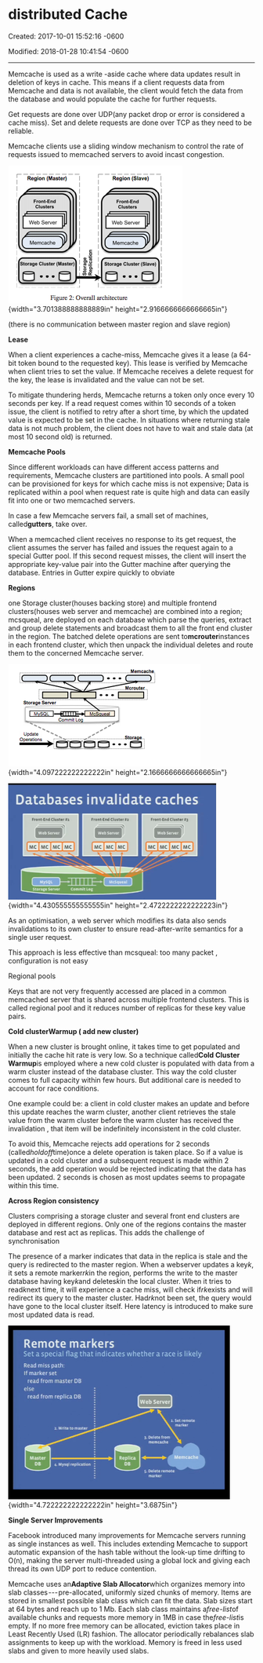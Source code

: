 # distributed Cache

Created: 2017-10-01 15:52:16 -0600

Modified: 2018-01-28 10:41:54 -0600

---

Memcache is used as a write -aside cache where data updates result in deletion of keys in cache. This means if a client requests data from Memcache and data is not available, the client would fetch the data from the database and would populate the cache for further requests.





Get requests are done over UDP(any packet drop or error is considered a cache miss). Set and delete requests are done over TCP as they need to be reliable.



Memcache clients use a sliding window mechanism to control the rate of requests issued to memcached servers to avoid incast congestion.



![Region (Master) Front•End Clusters Web Server M e m cache Storage Cluster (Master) Region (Slave) Fm nt•E nd C I usters Web Server Mencache Cluster Figure 2: Overall architecture ](../../media/Memeory-Facebook-Cache-distributed-Cache-image1.png){width="3.701388888888889in" height="2.9166666666666665in"}



(there is no communication between master region and slave region)

**Lease**

When a client experiences a cache-miss, Memcache gives it a lease (a 64-bit token bound to the requested key). This lease is verified by Memcache when client tries to set the value. If Memcache receives a delete request for the key, the lease is invalidated and the value can not be set.



To mitigate thundering herds, Memcache returns a token only once every 10 seconds per key. If a read request comes within 10 seconds of a token issue, the client is notified to retry after a short time, by which the updated value is expected to be set in the cache. In situations where returning stale data is not much problem, the client does not have to wait and stale data (at most 10 second old) is returned.

**Memcache Pools**

Since different workloads can have different access patterns and requirements, Memcache clusters are partitioned into pools. A small pool can be provisioned for keys for which cache miss is not expensive; Data is replicated within a pool when request rate is quite high and data can easily fit into one or two memcached servers.



In case a few Memcache servers fail, a small set of machines, called**gutters**, take over.

When a memcached client receives no response to its get request, the client assumes the server has failed and issues the request again to a special Gutter pool. If this second request misses, the client will insert the appropriate key-value pair into the Gutter machine after querying the database. Entries in Gutter expire quickly to obviate



**Regions**



one Storage cluster(houses backing store) and multiple frontend clusters(houses web server and memcache) are combined into a region; mcsqueal, are deployed on each database which parse the queries, extract and group delete statements and broadcast them to all the front end cluster in the region. The batched delete operations are sent to**mcrouter**instances in each frontend cluster, which then unpack the individual deletes and route them to the concerned Memcache server.

![M crouter _ e Se Ne Commit ](../../media/Memeory-Facebook-Cache-distributed-Cache-image2.png){width="4.097222222222222in" height="2.1666666666666665in"}



![Databases invalidate caches cluster n ](../../media/Memeory-Facebook-Cache-distributed-Cache-image3.png){width="4.430555555555555in" height="2.4722222222222223in"}





As an optimisation, a web server which modifies its data also sends invalidations to its own cluster to ensure read-after-write semantics for a single user request.

This approach is less effective than mcsqueal: too many packet , configuration is not easy



Regional pools

Keys that are not very frequently accessed are placed in a common memcached server that is shared across multiple frontend clusters. This is called regional pool and it reduces number of replicas for these key value pairs.

**Cold clusterWarmup ( add new cluster)**

When a new cluster is brought online, it takes time to get populated and initially the cache hit rate is very low. So a technique called**Cold Cluster Warmup**is employed where a new cold cluster is populated with data from a warm cluster instead of the database cluster. This way the cold cluster comes to full capacity within few hours. But additional care is needed to account for race conditions.

One example could be: a client in cold cluster makes an update and before this update reaches the warm cluster, another client retrieves the stale value from the warm cluster before the warm cluster has received the invalidation , that item will be indefinitely inconsistent in the cold cluster.



To avoid this, Memcache rejects add operations for 2 seconds (called*holdoff*time)once a delete operation is taken place. So if a value is updated in a cold cluster and a subsequent request is made within 2 seconds, the add operation would be rejected indicating that the data has been updated. 2 seconds is chosen as most updates seems to propagate within this time.

**Across Region consistency**

Clusters comprising a storage cluster and several front end clusters are deployed in different regions. Only one of the regions contains the master database and rest act as replicas. This adds the challenge of synchronisation

The presence of a marker indicates that data in the replica is stale and the query is redirected to the master region. When a webserver updates a key*k*, it sets a remote marker*rk*in the region, performs the write to the master database having key*k*and deletes*k*in the local cluster. When it tries to read*k*next time, it will experience a cache miss, will check if*rk*exists and will redirect its query to the master cluster. Had*rk*not been set, the query would have gone to the local cluster itself. Here latency is introduced to make sure most updated data is read.

![Remote markers Set a special flag that indicates whether a race is likely Read miss path: If marker set read from master DB else read from replica DB Web Set RepliQ ](../../media/Memeory-Facebook-Cache-distributed-Cache-image4.png){width="4.722222222222222in" height="3.6875in"}





**Single Server Improvements**

Facebook introduced many improvements for Memcache servers running as single instances as well. This includes extending Memcache to support automatic expansion of the hash table without the look-up time drifting to O(n), making the server multi-threaded using a global lock and giving each thread its own UDP port to reduce contention.

Memcache uses an**Adaptive Slab Allocator**which organizes memory into slab classes --- pre-allocated, uniformly sized chunks of memory. Items are stored in smallest possible slab class which can fit the data. Slab sizes start at 64 bytes and reach up to 1 Mb. Each slab class maintains a*free-list*of available chunks and requests more memory in 1MB in case the*free-list*is empty. If no more free memory can be allocated, eviction takes place in Least Recently Used (LR) fashion. The allocator periodically rebalances slab assignments to keep up with the workload. Memory is freed in less used slabs and given to more heavily used slabs.




